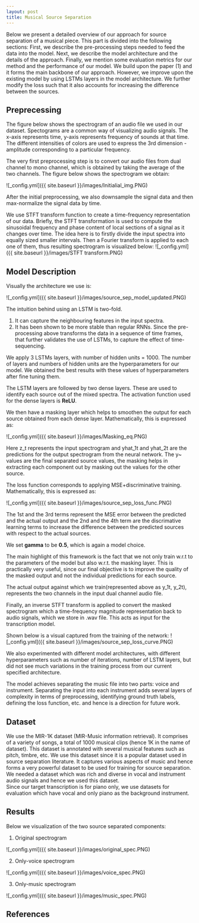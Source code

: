 ```yaml
---
layout: post
title: Musical Source Separation
---
```


Below we present a detailed overview of our approach for source separation of a musical piece. This part is divided into the following sections: First, we describe the pre-processing steps needed to feed the data into the model.  Next, we describe the model architecture and the details of the approach. Finally, we mention some evaluation metrics for our method and the performance of our model.
We build upon the paper (1) and it forms the main backbone of our approach. However, we improve upon the existing model by using LSTMs layers in the model architecture. We further modify the loss such that it also accounts for increasing the difference between the sources. 

## Preprecessing

The figure below shows the spectrogram of an audio file we used in our dataset.
Spectograms are a common way of visualizing audio signals. The x-axis represents time, y-axis represents frequency of sounds at that time. The different intensities of colors are used to express the 3rd dimension - amplitude corresponding to a particular frequency.

The very first preprocessing step is to convert our audio files from dual channel to mono channel, which is obtained by taking the average of the two channels. The figure below shows the spectrogram we obtain:

![_config.yml]({{ site.baseurl }}/images/Initialial_img.PNG)

After the initial preprocessing, we also downsample the signal data and then max-normalize the signal data by time.

We use STFT transform function to create a time-frequency representation of our data. Briefly, the STFT transformation is used to compute the sinusoidal frequency and phase content of local sections of a signal as it changes over time. The idea here is to firstly divide the input spectra into equally sized smaller intervals. Then a Fourier transform is applied to each one of them, thus resulting spectrogram is visualized below:
![_config.yml]({{ site.baseurl }}/images/STFT transform.PNG)


## Model Description

Visually the architecture we use is:

![_config.yml]({{ site.baseurl }}/images/source_sep_model_updated.PNG)

The intuition behind using an LSTM is two-fold.
 1. It can capture the neighbouring features in the input spectra. 
 2. It has been shown to be more stable than regular RNNs. Since the pre-processing above transforms the data in a sequence of time frames, that further validates the use of LSTMs, to capture the effect of time-sequencing.

We apply 3 LSTMs layers, with number of hidden units = 1000. The number of layers and numbers of hidden units are the hyperparameters for our model. We obtained the best results with these values of hyperparameters after fine tuning them.

The LSTM layers are followed by two dense layers. These are used to identify each source out of the mixed spectra. The activation function used for the dense layers is **ReLU**. 

We then have a masking layer which helps to smoothen the output for each source obtained from each dense layer. Mathematically, this is expressed as: 

![_config.yml]({{ site.baseurl }}/images/Masking_eq.PNG)

 Here z_t represents the input spectrogram and yhat_1t and yhat_2t are the predictions for the output spectrogram from the neural network. The y~ values are the final separated source values, the masking helps in extracting each component out by masking out the values for the other source.
 
 The loss function corresponds to applying MSE+discriminative training. Mathematically, this is expressed as:
 
 ![_config.yml]({{ site.baseurl }}/images/source_sep_loss_func.PNG)
 
 The 1st and the 3rd terms represent the MSE error between the predicted and the actual output and the 2nd and the 4th term are the discrimative learning terms to increase the difference between the predicted sources with respect to the actual sources.
 
 We set **gamma** to be **0.5**, which is again a model choice.
 
 The main highlight of this framework is the fact that we not only train w.r.t to the parameters of the model but also w.r.t. the masking layer. This is practically very useful, since our final objective is to improve the quality of the masked output and not the individual predictions for each source.
 
 The actual output against which we train(represented above as y_1t, y_2t), represents the two channels in the input dual channel audio file.
 
Finally, an inverse STFT transform is applied to convert the masked spectrogram which a time-frequency magnitude representation back to audio signals, which we store in .wav file. This acts as input for the transcription model. 

Shown below is a visual captured from the training of the network:
![_config.yml]({{ site.baseurl }}/images/source_sep_loss_curve.PNG)

We also experimented with different model architectures, with different hyperparameters such as number of iterations, number of LSTM layers, but did not see much variations in the training process from our current specified architecture.

The model achieves separating the music file into two parts: voice and instrument. Separating the input into each instrument adds several layers of complexity in terms of preprocessing, identifying ground truth labels, defining the loss function, etc. and hence is a direction for future work.

## Dataset
We use the MIR-1K dataset (MIR-Music information retrieval). 
It comprises of a variety of songs, a total of 1000 musical clips (hence 1K in the name of dataset). This dataset is annotated with several musical features such as pitch, timbre, etc. We use this dataset since it is a popular dataset used in source separation literature. It captures various aspects of music and hence forms a very powerful dataset to be used for training for source separation. We needed a dataset which was rich and diverse in vocal and instrument audio signals and hence we used this dataset.   
Since our target transcription is for piano only, we use datasets for evaluation which have vocal and only piano as the background instrument.


## Results
Below we visualization of the two source separated components:
1. Original spectrogram 

![_config.yml]({{ site.baseurl }}/images/original_spec.PNG)

2. Only-voice spectrogram

![_config.yml]({{ site.baseurl }}/images/voice_spec.PNG)

3. Only-music spectrogram

![_config.yml]({{ site.baseurl }}/images/music_spec.PNG)

## References
